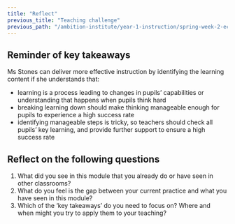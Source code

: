 ```yaml
---
title: "Reflect"
previous_title: "Teaching challenge"
previous_path: "/ambition-institute/year-1-instruction/spring-week-2-ect-teaching-challenge"
---
```


## Reminder of key takeaways

Ms Stones can deliver more effective instruction by identifying the learning content
if she understands that:

- learning is a process leading to changes in pupils’ capabilities or understanding that happens when pupils think hard
- breaking learning down should make thinking manageable enough for pupils to experience a high success rate
- identifying manageable steps is tricky, so teachers should check all pupils’ key learning, and provide further support to ensure a high success rate

## Reflect on the following questions

1. What did you see in this module that you already do or have seen in other classrooms?
2. What do you feel is the gap between your current practice and what you have seen in this module?
3. Which of the ‘key takeaways’ do you need to focus on? Where and when might you try to apply them to your teaching?
